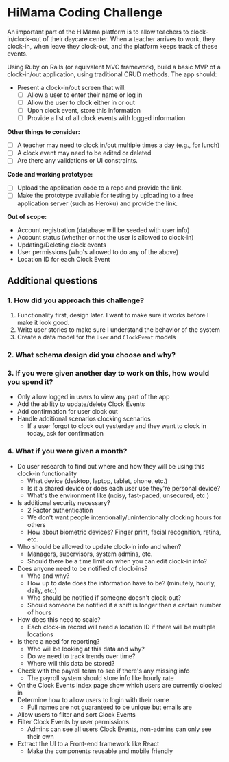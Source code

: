 # HiMama Coding Challenge

An important part of the HiMama platform is to allow teachers to 
clock-in/clock-out of their daycare center. When a teacher arrives to work, 
they clock-in, when leave they clock-out, and the platform keeps track of these events.

Using Ruby on Rails (or equivalent MVC framework), build a basic MVP of a 
clock-in/out application, using traditional CRUD methods. The app should:

- Present a clock-in/out screen that will:
    - [ ] Allow a user to enter their name or log in
    - [ ] Allow the user to clock either in or out
    - [ ] Upon clock event, store this information
    - [ ] Provide a list of all clock events with logged information

**Other things to consider:**
- [ ] A teacher may need to clock in/out multiple times a day (e.g., for lunch)
- [ ] A clock event may need to be edited or deleted
- [ ] Are there any validations or UI constraints.

**Code and working prototype:**
- [ ] Upload the application code to a repo and provide the link.
- [ ] Make the prototype available for testing by uploading to a free application server (such as Heroku) and provide the link.

**Out of scope:**
- Account registration (database will be seeded with user info)
- Account status (whether or not the user is allowed to clock-in)
- Updating/Deleting clock events
- User permissions (who's allowed to do any of the above)
- Location ID for each Clock Event

## Additional questions

### 1. How did you approach this challenge?

1. Functionality first, design later. I want to make sure it works before I make it look good.
1. Write user stories to make sure I understand the behavior of the system
1. Create a data model for the `User` and `ClockEvent` models

### 2. What schema design did you choose and why?

### 3. If you were given another day to work on this, how would you spend it? 

- Only allow logged in users to view any part of the app
- Add the ability to update/delete Clock Events
- Add confirmation for user clock out
- Handle additional scenarios clocking scenarios
    - If a user forgot to clock out yesterday and they want to clock in today, ask for confirmation

### 4. What if you were given a month?

- Do user research to find out where and how they will be using this clock-in functionality
    - What device (desktop, laptop, tablet, phone, etc.)
    - Is it a shared device or does each user use they're personal device?
    - What's the environment like (noisy, fast-paced, unsecured, etc.)
- Is additional security necessary?
    - 2 Factor authentication
    - We don't want people intentionally/unintentionally clocking hours for others
    - How about biometric devices? Finger print, facial recognition, retina, etc.
- Who should be allowed to update clock-in info and when?
    - Managers, supervisors, system admins, etc.
    - Should there be a time limit on when you can edit clock-in info?
- Does anyone need to be notified of clock-ins?
    - Who and why?
    - How up to date does the information have to be? (minutely, hourly, daily, etc.)
    - Who should be notified if someone doesn't clock-out?
    - Should someone be notified if a shift is longer than a certain number of hours
- How does this need to scale?
    - Each clock-in record will need a location ID if there will be multiple locations
- Is there a need for reporting?
    - Who will be looking at this data and why?
    - Do we need to track trends over time?
    - Where will this data be stored?
- Check with the payroll team to see if there's any missing info
    - The payroll system should store info like hourly rate
- On the Clock Events index page show which users are currently clocked in
- Determine how to allow users to login with their name
    - Full names are not guaranteed to be unique but emails are
- Allow users to filter and sort Clock Events
- Filter Clock Events by user permissions
    - Admins can see all users Clock Events, non-admins can only see their own
- Extract the UI to a Front-end framework like React
    - Make the components reusable and mobile friendly

